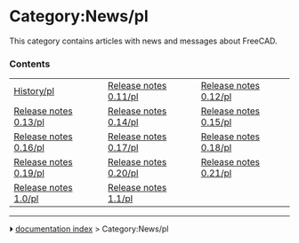 # Category:News/pl
This category contains articles with news and messages about FreeCAD.

### Contents

|     |     |     |
| --- | --- | --- |
| [History/pl](History/pl.md) | [Release notes 0.11/pl](Release_notes_0.11/pl.md) | [Release notes 0.12/pl](Release_notes_0.12/pl.md) |
| [Release notes 0.13/pl](Release_notes_0.13/pl.md) | [Release notes 0.14/pl](Release_notes_0.14/pl.md) | [Release notes 0.15/pl](Release_notes_0.15/pl.md) |
| [Release notes 0.16/pl](Release_notes_0.16/pl.md) | [Release notes 0.17/pl](Release_notes_0.17/pl.md) | [Release notes 0.18/pl](Release_notes_0.18/pl.md) |
| [Release notes 0.19/pl](Release_notes_0.19/pl.md) | [Release notes 0.20/pl](Release_notes_0.20/pl.md) | [Release notes 0.21/pl](Release_notes_0.21/pl.md) |
| [Release notes 1.0/pl](Release_notes_1.0/pl.md) | [Release notes 1.1/pl](Release_notes_1.1/pl.md) |



---
⏵ [documentation index](../README.md) > Category:News/pl
